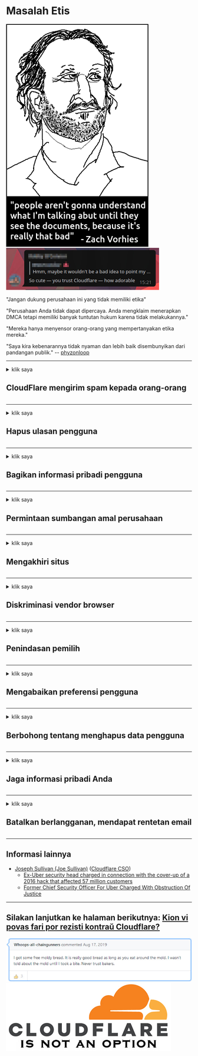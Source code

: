 # Masalah Etis

![](../image/itsreallythatbad.jpg)
![](../image/telegram/c81238387627b4bfd3dcd60f56d41626.jpg)

"Jangan dukung perusahaan ini yang tidak memiliki etika"

"Perusahaan Anda tidak dapat dipercaya. Anda mengklaim menerapkan DMCA tetapi memiliki banyak tuntutan hukum karena tidak melakukannya."

"Mereka hanya menyensor orang-orang yang mempertanyakan etika mereka."

"Saya kira kebenarannya tidak nyaman dan lebih baik disembunyikan dari pandangan publik."  -- [phyzonloop](https://twitter.com/phyzonloop)


---


<details>
<summary>klik saya

## CloudFlare mengirim spam kepada orang-orang
</summary>


Cloudflare mengirim email spam ke pengguna non-Cloudflare.

- Hanya kirim email ke pelanggan yang telah memilih
- Saat pengguna mengucapkan "stop", hentikan pengiriman email

Sesederhana itu. Tapi Cloudflare tidak peduli.
Cloudflare mengatakan menggunakan layanan mereka dapat menghentikan semua spammer atau penyerang.
Bagaimana cara menghentikan Cloudflare tanpa mengaktifkan Cloudflare?


| 🖼 | 🖼 |
| --- | --- |
| ![](../image/cfspam01.jpg) | ![](../image/cfspam03.jpg) |
| ![](../image/cfspam02.jpg) | ![](../image/cfspambrittany.jpg)<br>![](../image/cfspamtwtr.jpg) |

</details>

---

<details>
<summary>klik saya

## Hapus ulasan pengguna
</summary>


Ulasan negatif sensor Cloudflare.
Jika Anda memposting teks anti-Cloudflare di Twitter, Anda memiliki kesempatan untuk mendapatkan balasan dari karyawan Cloudflare dengan pesan "Tidak, ini bukan".
Jika Anda memposting ulasan negatif di situs ulasan mana pun, mereka akan mencoba menyensornya.


| 🖼 | 🖼 |
| --- | --- |
| ![](../image/cfcenrev_01.jpg)<br>![](../image/cfcenrev_02.jpg) | ![](../image/cfcenrev_03.jpg) |

</details>

---

<details>
<summary>klik saya

## Bagikan informasi pribadi pengguna
</summary>


Cloudflare memiliki masalah pelecehan besar-besaran.
Cloudflare membagikan informasi pribadi dari mereka yang mengeluh tentang situs yang dihosting.
Mereka terkadang meminta Anda untuk memberikan ID Anda yang sebenarnya.
Jika Anda tidak ingin dilecehkan, diserang, ditampar, atau dibunuh, lebih baik Anda menjauh dari situs web Cloudflared.


| 🖼 | 🖼 |
| --- | --- |
| ![](../image/cfdox_what.jpg) | ![](../image/cfdox_swat.jpg) |
| ![](../image/cfdox_kill.jpg) | ![](../image/cfdox_threat.jpg) |
| ![](../image/cfdox_dox.jpg) | ![](../image/cfdox_ex1.jpg)<br>![](../image/cfdox_ex2.jpg) |

</details>

---

<details>
<summary>klik saya

## Permintaan sumbangan amal perusahaan
</summary>


CloudFlare meminta kontribusi amal.
Cukup mengerikan bahwa sebuah perusahaan Amerika akan meminta sumbangan bersama dengan organisasi nirlaba yang memiliki tujuan baik.
Jika Anda suka memblokir orang atau membuang-buang waktu orang lain, Anda mungkin ingin memesan pizza untuk karyawan Cloudflare.


![](../image/cfdonate.jpg)

</details>

---

<details>
<summary>klik saya

## Mengakhiri situs
</summary>


Apa yang akan Anda lakukan jika situs Anda tiba-tiba mati?
Ada laporan bahwa Cloudflare menghapus konfigurasi pengguna atau menghentikan layanan tanpa peringatan apa pun, secara diam-diam.
Kami menyarankan Anda menemukan penyedia yang lebih baik.

![](../image/cftmnt.jpg)

</details>

---

<details>
<summary>klik saya

## Diskriminasi vendor browser
</summary>


CloudFlare memberikan perlakuan istimewa kepada mereka yang menggunakan Firefox sambil memberikan perlakuan bermusuhan kepada pengguna non-Tor-Browser melalui Tor.
Pengguna Tor yang secara sah menolak untuk mengeksekusi javascript non-gratis juga menerima perlakuan bermusuhan.
Ketimpangan akses ini merupakan penyalahgunaan netralitas jaringan dan penyalahgunaan kekuasaan.

![](../image/browdifftbcx.gif)

- Kiri: Tor Browser, Kanan: Chrome. Alamat IP yang sama.

![](../image/browserdiff.jpg)

- Kiri: Tor Browser Javascript Disabled, Cookie Enabled
- Kanan: Chrome Javascript Diaktifkan, Cookie Dinonaktifkan

![](../image/cfsiryoublocked.jpg)

- QuteBrowser (browser kecil) tanpa Tor (Clearnet IP)

![](../image/lynx_cloudflare.gif)

- Lynx


| ***Browser*** | ***Akses pengobatan*** |
| --- | --- |
| Tor Browser (Javascript diaktifkan) | akses diizinkan |
| Firefox (Javascript diaktifkan) | akses terdegradasi |
| Chromium (Javascript diaktifkan) | akses terdegradasi |
| Chromium or Firefox (Javascript dinonaktifkan) | akses ditolak |
| Chromium or Firefox (Cookie dinonaktifkan) | akses ditolak |
| QuteBrowser | akses ditolak |
| lynx | akses ditolak |
| w3m | akses ditolak |
| wget | akses ditolak |


Mengapa tidak menggunakan tombol Audio untuk menyelesaikan tantangan mudah?

Ya, ada tombol audio, tetapi selalu tidak berfungsi di Tor.
Anda akan mendapatkan pesan ini saat Anda mengkliknya:

```
Coba lagi nanti
Komputer atau jaringan Anda mungkin mengirimkan pertanyaan otomatis.
Untuk melindungi pengguna kami, kami tidak dapat memproses permintaan Anda sekarang.
Untuk lebih jelasnya kunjungi halaman bantuan kami
```

</details>

---

<details>
<summary>klik saya

## Penindasan pemilih
</summary>


Para pemilih di negara bagian AS mendaftar untuk memberikan suara pada akhirnya melalui situs web sekretaris negara bagian di negara bagian tempat tinggal mereka.
Kantor sekretaris negara yang dikendalikan Republik terlibat dalam penindasan pemilih dengan membuat proxy situs web sekretaris negara melalui Cloudflare.
Perlakuan bermusuhan Cloudflare terhadap pengguna Tor, posisi MITM-nya sebagai titik pengawasan global terpusat, dan perannya yang merugikan secara keseluruhan membuat calon pemilih enggan mendaftar.
Kaum liberal khususnya cenderung merangkul privasi.
Formulir pendaftaran pemilih mengumpulkan informasi sensitif tentang kecenderungan politik pemilih, alamat fisik pribadi, nomor jaminan sosial, dan tanggal lahir.
Sebagian besar negara bagian hanya membuat sebagian dari informasi itu tersedia untuk umum, tetapi Cloudflare melihat semua informasi itu ketika seseorang mendaftar untuk memberikan suara.

Perhatikan bahwa pendaftaran kertas tidak menghindari Cloudflare karena pekerja staf entri data sekretaris negara kemungkinan akan menggunakan situs web Cloudflare untuk memasukkan data.

| 🖼 | 🖼 |
| --- | --- |
| ![](../image/cfvotm_01.jpg) | ![](../image/cfvotm_02.jpg) |

- Change.org adalah situs web terkenal untuk mengumpulkan suara dan mengambil tindakan.
“orang di mana pun memulai kampanye, memobilisasi pendukung, dan bekerja dengan pembuat keputusan untuk mendorong solusi.”
Sayangnya, banyak orang tidak dapat melihat change.org sama sekali karena filter agresif Cloudflare.
Mereka diblokir dari penandatanganan petisi, sehingga mengeluarkan mereka dari proses demokrasi.
Menggunakan platform non-cloudflared lainnya seperti OpenPetition membantu memperbaiki masalah.

| 🖼 | 🖼 |
| --- | --- |
| ![](../image/changeorgasn.jpg) | ![](../image/changeorgtor.jpg) |

- "Proyek Athena" Cloudflare menawarkan perlindungan tingkat perusahaan gratis untuk situs web pemilihan negara bagian dan lokal.
Mereka mengatakan "konstituen mereka dapat mengakses informasi pemilu dan pendaftaran pemilih" tetapi ini bohong karena banyak orang tidak bisa menjelajahi situs sama sekali.

</details>

---

<details>
<summary>klik saya

## Mengabaikan preferensi pengguna
</summary>


Jika Anda menyisih dari sesuatu, Anda berharap tidak menerima email tentangnya.
Cloudflare mengabaikan preferensi pengguna dan membagikan data dengan perusahaan pihak ketiga tanpa persetujuan pelanggan.
Jika Anda menggunakan paket gratis mereka, terkadang mereka mengirim email kepada Anda meminta untuk membeli langganan bulanan.

![](../image/cfviopl_tp.jpg)

</details>

---

<details>
<summary>klik saya

## Berbohong tentang menghapus data pengguna
</summary>


Menurut blog pelanggan ex-cloudflare ini, Cloudflare berbohong tentang menghapus akun.
Saat ini, banyak perusahaan menyimpan data Anda setelah Anda menutup atau menghapus akun Anda.
Sebagian besar perusahaan baik menyebutkannya dalam kebijakan privasi mereka.
Cloudflare? Tidak.

```
2019-08-05 CloudFlare mengirimi saya konfirmasi bahwa mereka telah menghapus akun saya.
2019-10-02 Saya menerima email dari CloudFlare "karena saya pelanggan"
```

Cloudflare tidak tahu tentang kata "hapus".
Jika benar-benar dihapus, mengapa mantan pelanggan ini mendapat email?
Dia juga menyebutkan bahwa kebijakan privasi Cloudflare tidak menyebutkannya.

```
Kebijakan privasi baru mereka tidak menyebutkan penyimpanan data selama setahun.
```

![](../image/cfviopl_notdel.jpg)

Bagaimana Anda bisa mempercayai Cloudflare jika kebijakan privasi mereka adalah KEBOHONGAN?

- [Lebih dari setahun berlalu sejak saya membatalkan akun Cloudflare saya](https://shkspr.mobi/blog/2020/09/dont-trust-cloudflare-with-your-personal-data/)

</details>

---

<details>
<summary>klik saya

## Jaga informasi pribadi Anda
</summary>


Menghapus akun Cloudflare adalah tingkat yang sulit.

```
Kirimkan tiket dukungan menggunakan kategori "Akun",
dan meminta penghapusan akun di badan pesan.
Anda tidak boleh memiliki domain atau kartu kredit yang dilampirkan ke akun Anda sebelum meminta penghapusan.
```

Anda akan menerima email konfirmasi ini.

![](../image/cf_deleteandkeep.jpg)

"Kami telah mulai memproses permintaan penghapusan Anda" tetapi "Kami akan terus menyimpan informasi pribadi Anda".

Bisakah Anda "mempercayai" ini?


- Cara membatalkan akun Cloudflare Anda

1. Masuk ke dasbor Cloudflare Anda.
2. Hapus semua zona (domain) dari dasbor Anda.
3. Klik tautan dukungan.
4. Kirim tiket baru. Beri tahu mereka bahwa Anda ingin menutup akun Anda.
5. Tunggu beberapa hari.
6. Staf Cloudflare akan meminta konfirmasi Anda dan alasan mengapa Anda memutuskan untuk meninggalkan Cloudflare.
7. Kirim balasan lagi.
8. Tunggu beberapa hari.
9. Anda akan mendapatkan pesan: Kami telah berhasil menghapus akun Anda


</details>

---

<details>
<summary>klik saya

## Batalkan berlangganan, mendapat rentetan email
</summary>


Pengguna membatalkan langganan alirannya dan sekarang dia mendapat pengingat email setiap hari untuk mengingatkannya tentang langganan yang dibatalkan.
Tidak ada tombol berhenti berlangganan. Bagaimana Anda membuat ini berhenti?

![](../image/barrageemailcancelsubscription.jpg)

CloudFlare memberi tahu pengguna ini untuk menghubungi dukungan dan meminta semua konten Anda untuk dihapus.

- [t](https://web.archive.org/web/20210412165334/https://twitter.com/JohnHaldson/status/1381651569247088650)

</details>

---

## Informasi lainnya

- [Joseph Sullivan (Joe Sullivan)](../cloudflare_inc/cloudflare_members.md) ([Cloudflare CSO](https://twitter.com/eastdakota/status/1296522269313785862))
  - [Ex-Uber security head charged in connection with the cover-up of a 2016 hack that affected 57 million customers](https://www.businessinsider.com/uber-data-hack-security-head-joe-sullivan-charged-cover-up-2020-8)
  - [Former Chief Security Officer For Uber Charged With Obstruction Of Justice](https://www.justice.gov/usao-ndca/pr/former-chief-security-officer-uber-charged-obstruction-justice)


---


## Silakan lanjutkan ke halaman berikutnya:   [Kion vi povas fari por rezisti kontraŭ Cloudflare?](id.action.md)

![](../image/freemoldybread.jpg)
![](../image/cfisnotanoption.jpg)
